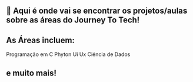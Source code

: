 ## 💁 Aqui é onde vai se encontrar os projetos/aulas sobre as áreas do Journey To Tech!

## As Áreas incluem:

Programação em C
Phyton
Ui Ux
Ciéncia de Dados

## e muito mais!
